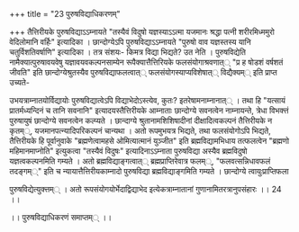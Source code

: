 +++
title = "23 पुरुषविद्याधिकरणम्"

+++
तैत्तिरीयके पुरुषविद्याऽऽम्नायते "तस्यैवं विदुषो यज्ञस्याऽऽत्मा यजमानः श्रद्धा पत्नी शरीरमिध्ममुरो वेदिलोमानि वर्हिः" इत्यादिका । छान्दोग्येऽपि पुरुषविद्याऽऽम्नायते "पुरुषो वाव यज्ञस्तस्य यानि चतुर्विशतिवर्षाणि" इत्यादिका । तत्र संशयः- किमत्र विद्या भिद्यते? उत नेति । पुरुषविद्येति नामैक्यात्पुरुषावयवेषु यज्ञावयवकल्पनसाम्येन रूपैक्यात्तैत्तिरियके फलसंयोगाश्रवणात्् "प्र ह षोडशं वर्षशतं जीवति" इति छान्दोग्येश्रुतस्यैव पुरुषविद्याफलत्वात्् फलसंयोगस्याप्यविशेषात्् विद्यैक्यम्् इति प्राप्त उच्यते-

उभयत्राम्नातयोर्विद्यायोः पुरुषविद्यात्वेऽपि विद्याभेदोऽस्त्येव, कुतः? इतरेषामनाम्नानात्् । तथा हि "यत्सायं प्रातर्मध्यन्दिनं च तानि सवनानि" इत्यादयस्तैत्तिरीयके आम्नाताः छान्दोग्ये सवनत्वेन नाम्नायन्ते, त्रेधा विभक्त्तं पुरुषायुषं छान्दोग्ये सवनत्वेन कल्प्यते । छान्दाग्ये श्रुतानामशिशिषादीनां दीक्षादित्वकल्पनं तैत्तिरीयके न कृतम््, यजमानपत्न्यादिपरिकल्पनं चान्यथा । अतो रूपमुभयत्र भिद्यते, तथा फलसंयोगोऽपि भिद्यते, तैत्तिरीयके हि पूर्वानुवाके "ब्रह्मणेत्वामहसे ओमित्यात्मानं युञ्जीत" इति ब्रह्मविद्यामभिधाय तत्फलत्वेन "ब्रह्मणो महिमानमाप्नोति" इत्युकत्वा "तस्यैवं विदुषः" इत्यादिनाऽऽम्नाता पुरुषविद्या अस्यैव ब्रह्मविदुषो यज्ञत्वकल्पनमिति गम्यते । अतो ब्रह्मविद्याङ्गत्वात्् ब्रह्मप्राप्तिरेवात्र फलम््, "फलवत्सन्निधावफलं तदङ्गम््" इति च न्यायात्तैत्तिरीयकाम्नादो पुरुषविद्या ब्रह्मविद्याङ्गमिति गम्यते । छान्दोग्ये त्वायुःप्राप्तिफला

पुरुषविद्येत्युक्त्तम्् । अतो रूपसंयोगयोर्भेदाद्विद्याभेद इत्येकत्राम्नातानां गुणानामितरत्रानुपसंहारः ।। 24 ।।

।। पुरुषविद्याधिकरणं समाप्तम्् ।।